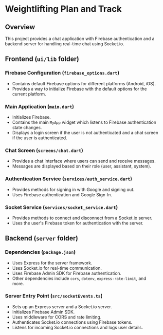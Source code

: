 # Weightlifting Plan and Track

## Overview

This project provides a chat application with Firebase authentication and a backend server for handling real-time chat using Socket.io.

## Frontend (`ui/lib` folder)

### Firebase Configuration (`firebase_options.dart`)

- Contains default Firebase options for different platforms (Android, iOS).
- Provides a way to initialize Firebase with the default options for the current platform.

### Main Application (`main.dart`)

- Initializes Firebase.
- Contains the main `MyApp` widget which listens to Firebase authentication state changes.
- Displays a login screen if the user is not authenticated and a chat screen if the user is authenticated.

### Chat Screen (`screens/chat.dart`)

- Provides a chat interface where users can send and receive messages.
- Messages are displayed based on their role (user, assistant, system).

### Authentication Service (`services/auth_service.dart`)

- Provides methods for signing in with Google and signing out.
- Uses Firebase authentication and Google Sign-In.

### Socket Service (`services/socket_service.dart`)

- Provides methods to connect and disconnect from a Socket.io server.
- Uses the user's Firebase token for authentication with the server.

## Backend (`server` folder)

### Dependencies (`package.json`)

- Uses Express for the server framework.
- Uses Socket.io for real-time communication.
- Uses Firebase Admin SDK for Firebase authentication.
- Other dependencies include `cors`, `dotenv`, `express-rate-limit`, and more.

### Server Entry Point (`src/socketEvents.ts`)

- Sets up an Express server and a Socket.io server.
- Initializes Firebase Admin SDK.
- Uses middleware for CORS and rate limiting.
- Authenticates Socket.io connections using Firebase tokens.
- Listens for incoming Socket.io connections and logs user details.
